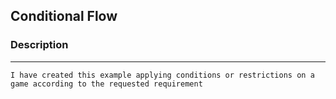 <!-- HEADINGS -->

## Conditional Flow

### Description
---
`I have created this example applying conditions or restrictions on a game according to the requested requirement`